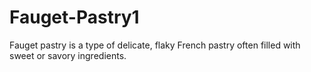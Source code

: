 # Fauget-Pastry1
Fauget pastry is a type of delicate, flaky French pastry often filled with sweet or savory ingredients.
